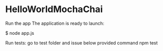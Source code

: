 # HelloWorldMochaChai


Run the app
The application is ready to launch:

$ node app.js


Run tests:
go to test folder and issue below provided command
npm test
